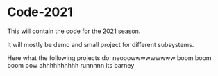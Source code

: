 # Code-2021

This will contain the code for the 2021 season.

It will mostly be demo and small project for different subsystems.

Here what the following projects do:
neooowwwwwwwww boom boom boom pow ahhhhhhhhhh runnnnn its barney
